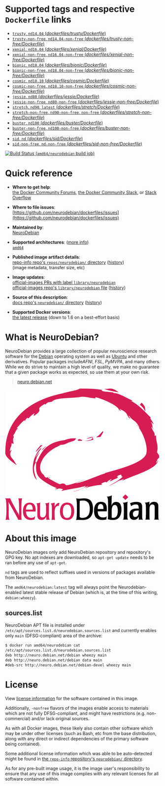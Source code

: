 <!--

********************************************************************************

WARNING:

    DO NOT EDIT "neurodebian/README.md"

    IT IS AUTO-GENERATED

    (from the other files in "neurodebian/" combined with a set of templates)

********************************************************************************

-->

# Supported tags and respective `Dockerfile` links

-	[`trusty`, `nd14.04` (*dockerfiles/trusty/Dockerfile*)](https://github.com/neurodebian/dockerfiles/blob/28179a5247bf4681dd56cd11c542f57fafbe0354/dockerfiles/trusty/Dockerfile)
-	[`trusty-non-free`, `nd14.04-non-free` (*dockerfiles/trusty-non-free/Dockerfile*)](https://github.com/neurodebian/dockerfiles/blob/28179a5247bf4681dd56cd11c542f57fafbe0354/dockerfiles/trusty-non-free/Dockerfile)
-	[`xenial`, `nd16.04` (*dockerfiles/xenial/Dockerfile*)](https://github.com/neurodebian/dockerfiles/blob/28179a5247bf4681dd56cd11c542f57fafbe0354/dockerfiles/xenial/Dockerfile)
-	[`xenial-non-free`, `nd16.04-non-free` (*dockerfiles/xenial-non-free/Dockerfile*)](https://github.com/neurodebian/dockerfiles/blob/28179a5247bf4681dd56cd11c542f57fafbe0354/dockerfiles/xenial-non-free/Dockerfile)
-	[`bionic`, `nd18.04` (*dockerfiles/bionic/Dockerfile*)](https://github.com/neurodebian/dockerfiles/blob/28179a5247bf4681dd56cd11c542f57fafbe0354/dockerfiles/bionic/Dockerfile)
-	[`bionic-non-free`, `nd18.04-non-free` (*dockerfiles/bionic-non-free/Dockerfile*)](https://github.com/neurodebian/dockerfiles/blob/28179a5247bf4681dd56cd11c542f57fafbe0354/dockerfiles/bionic-non-free/Dockerfile)
-	[`cosmic`, `nd18.10` (*dockerfiles/cosmic/Dockerfile*)](https://github.com/neurodebian/dockerfiles/blob/28179a5247bf4681dd56cd11c542f57fafbe0354/dockerfiles/cosmic/Dockerfile)
-	[`cosmic-non-free`, `nd18.10-non-free` (*dockerfiles/cosmic-non-free/Dockerfile*)](https://github.com/neurodebian/dockerfiles/blob/28179a5247bf4681dd56cd11c542f57fafbe0354/dockerfiles/cosmic-non-free/Dockerfile)
-	[`jessie`, `nd80` (*dockerfiles/jessie/Dockerfile*)](https://github.com/neurodebian/dockerfiles/blob/28179a5247bf4681dd56cd11c542f57fafbe0354/dockerfiles/jessie/Dockerfile)
-	[`jessie-non-free`, `nd80-non-free` (*dockerfiles/jessie-non-free/Dockerfile*)](https://github.com/neurodebian/dockerfiles/blob/28179a5247bf4681dd56cd11c542f57fafbe0354/dockerfiles/jessie-non-free/Dockerfile)
-	[`stretch`, `nd90`, `latest` (*dockerfiles/stretch/Dockerfile*)](https://github.com/neurodebian/dockerfiles/blob/28179a5247bf4681dd56cd11c542f57fafbe0354/dockerfiles/stretch/Dockerfile)
-	[`stretch-non-free`, `nd90-non-free`, `non-free` (*dockerfiles/stretch-non-free/Dockerfile*)](https://github.com/neurodebian/dockerfiles/blob/28179a5247bf4681dd56cd11c542f57fafbe0354/dockerfiles/stretch-non-free/Dockerfile)
-	[`buster`, `nd100` (*dockerfiles/buster/Dockerfile*)](https://github.com/neurodebian/dockerfiles/blob/28179a5247bf4681dd56cd11c542f57fafbe0354/dockerfiles/buster/Dockerfile)
-	[`buster-non-free`, `nd100-non-free` (*dockerfiles/buster-non-free/Dockerfile*)](https://github.com/neurodebian/dockerfiles/blob/28179a5247bf4681dd56cd11c542f57fafbe0354/dockerfiles/buster-non-free/Dockerfile)
-	[`sid`, `nd` (*dockerfiles/sid/Dockerfile*)](https://github.com/neurodebian/dockerfiles/blob/28179a5247bf4681dd56cd11c542f57fafbe0354/dockerfiles/sid/Dockerfile)
-	[`sid-non-free`, `nd-non-free` (*dockerfiles/sid-non-free/Dockerfile*)](https://github.com/neurodebian/dockerfiles/blob/28179a5247bf4681dd56cd11c542f57fafbe0354/dockerfiles/sid-non-free/Dockerfile)

[![Build Status](https://doi-janky.infosiftr.net/job/multiarch/job/amd64/job/neurodebian/badge/icon) (`amd64/neurodebian` build job)](https://doi-janky.infosiftr.net/job/multiarch/job/amd64/job/neurodebian/)

# Quick reference

-	**Where to get help**:  
	[the Docker Community Forums](https://forums.docker.com/), [the Docker Community Slack](https://blog.docker.com/2016/11/introducing-docker-community-directory-docker-community-slack/), or [Stack Overflow](https://stackoverflow.com/search?tab=newest&q=docker)

-	**Where to file issues**:  
	[https://github.com/neurodebian/dockerfiles/issues](https://github.com/neurodebian/dockerfiles/issues)

-	**Maintained by**:  
	[NeuroDebian](https://github.com/neurodebian/dockerfiles)

-	**Supported architectures**: ([more info](https://github.com/docker-library/official-images#architectures-other-than-amd64))  
	[`amd64`](https://hub.docker.com/r/amd64/neurodebian/)

-	**Published image artifact details**:  
	[repo-info repo's `repos/neurodebian/` directory](https://github.com/docker-library/repo-info/blob/master/repos/neurodebian) ([history](https://github.com/docker-library/repo-info/commits/master/repos/neurodebian))  
	(image metadata, transfer size, etc)

-	**Image updates**:  
	[official-images PRs with label `library/neurodebian`](https://github.com/docker-library/official-images/pulls?q=label%3Alibrary%2Fneurodebian)  
	[official-images repo's `library/neurodebian` file](https://github.com/docker-library/official-images/blob/master/library/neurodebian) ([history](https://github.com/docker-library/official-images/commits/master/library/neurodebian))

-	**Source of this description**:  
	[docs repo's `neurodebian/` directory](https://github.com/docker-library/docs/tree/master/neurodebian) ([history](https://github.com/docker-library/docs/commits/master/neurodebian))

-	**Supported Docker versions**:  
	[the latest release](https://github.com/docker/docker-ce/releases/latest) (down to 1.6 on a best-effort basis)

# What is NeuroDebian?

NeuroDebian provides a large collection of popular neuroscience research software for the [Debian](http://www.debian.org) operating system as well as [Ubuntu](http://www.ubuntu.com) and other derivatives. Popular packages include*AFNI*, *FSL*, *PyMVPA*, and many others. While we do strive to maintain a high level of quality, we make no guarantee that a given package works as expected, so use them at your own risk.

> [neuro.debian.net](http://neuro.debian.net/)

![logo](https://raw.githubusercontent.com/docker-library/docs/90ee9ce81aa27322936d7faf585ffc45b7def890/neurodebian/logo.png)

# About this image

NeuroDebian images only add NeuroDebian repository and repository's GPG key. No apt indexes are downloaded, so `apt-get update` needs to be ran before any use of `apt-get`.

`nd` tags are used to reflect suffixes used in versions of packages available from NeuroDebian.

The `amd64/neurodebian:latest` tag will always point the Neurodebian-enabled latest stable release of Debian (which is, at the time of this writing, `debian:wheezy`).

## sources.list

NeuroDebian APT file is installed under `/etc/apt/sources.list.d/neurodebian.sources.list` and currently enables only `main` (DFSG-compliant) area of the archive:

```console
$ docker run amd64/neurodebian cat /etc/apt/sources.list.d/neurodebian.sources.list
deb http://neuro.debian.net/debian wheezy main
deb http://neuro.debian.net/debian data main
#deb-src http://neuro.debian.net/debian-devel wheezy main
```

# License

View [license information](https://www.debian.org/social_contract#guidelines) for the software contained in this image.

Additionally, `-nonfree` flavors of the images enable access to materials which are not fully DFSG-compliant, and might have restrictions (e.g. non-commercial) and/or lack original sources.

As with all Docker images, these likely also contain other software which may be under other licenses (such as Bash, etc from the base distribution, along with any direct or indirect dependencies of the primary software being contained).

Some additional license information which was able to be auto-detected might be found in [the `repo-info` repository's `neurodebian/` directory](https://github.com/docker-library/repo-info/tree/master/repos/neurodebian).

As for any pre-built image usage, it is the image user's responsibility to ensure that any use of this image complies with any relevant licenses for all software contained within.

